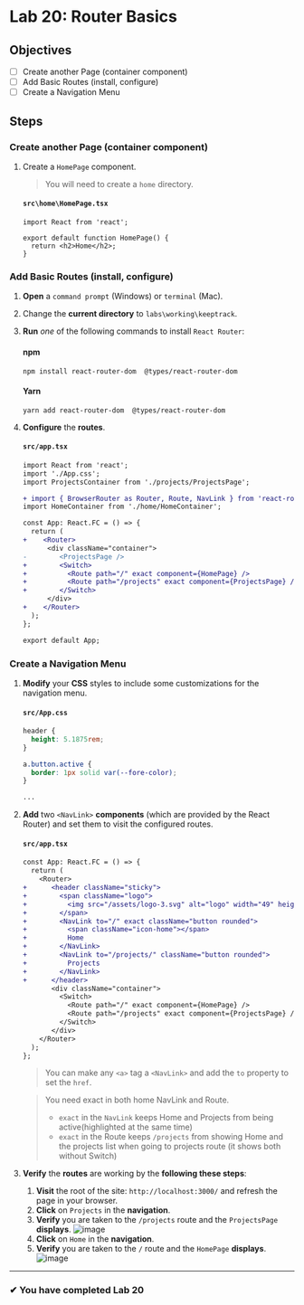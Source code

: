 # Lab 20: Router Basics

## Objectives

- [ ] Create another Page (container component)
- [ ] Add Basic Routes (install, configure)
- [ ] Create a Navigation Menu

## Steps

### Create another Page (container component)

1. Create a `HomePage` component.

   > You will need to create a `home` directory.

   #### `src\home\HomePage.tsx`

   ```tsx
   import React from 'react';

   export default function HomePage() {
     return <h2>Home</h2>;
   }
   ```

### Add Basic Routes (install, configure)

1. **Open** a `command prompt` (Windows) or `terminal` (Mac).
1. Change the **current directory** to `labs\working\keeptrack`.
1. **Run** _one_ of the following commands to install `React Router`:
   #### npm
   ```shell
   npm install react-router-dom  @types/react-router-dom
   ```
   #### Yarn
   ```shell
   yarn add react-router-dom  @types/react-router-dom
   ```
1. **Configure** the **routes**.

   #### `src/app.tsx`

   ```diff
   import React from 'react';
   import './App.css';
   import ProjectsContainer from './projects/ProjectsPage';

   + import { BrowserRouter as Router, Route, NavLink } from 'react-router-dom';
   import HomeContainer from './home/HomeContainer';

   const App: React.FC = () => {
     return (
   +    <Router>
         <div className="container">
   -        <ProjectsPage />
   +        <Switch>
   +          <Route path="/" exact component={HomePage} />
   +          <Route path="/projects" exact component={ProjectsPage} />
   +        </Switch>
         </div>
   +    </Router>
     );
   };

   export default App;
   ```

### Create a Navigation Menu

1. **Modify** your **CSS** styles to include some customizations for the navigation menu.

   #### `src/App.css`

   ```css
   header {
     height: 5.1875rem;
   }

   a.button.active {
     border: 1px solid var(--fore-color);
   }

   ...
   ```

2. **Add** two `<NavLink>` **components** (which are provided by the React Router) and set them to visit the configured routes.

   #### `src/app.tsx`

   ```diff
   const App: React.FC = () => {
     return (
       <Router>
   +      <header className="sticky">
   +        <span className="logo">
   +          <img src="/assets/logo-3.svg" alt="logo" width="49" height="99" />
   +        </span>
   +        <NavLink to="/" exact className="button rounded">
   +          <span className="icon-home"></span>
   +          Home
   +        </NavLink>
   +        <NavLink to="/projects/" className="button rounded">
   +          Projects
   +        </NavLink>
   +      </header>
          <div className="container">
            <Switch>
              <Route path="/" exact component={HomePage} />
              <Route path="/projects" exact component={ProjectsPage} />
            </Switch>
          </div>
       </Router>
     );
   };
   ```

   > You can make any `<a>` tag a `<NavLink>` and add the `to` property to set the `href`.

   > You need exact in both home NavLink and Route.
   >
   > - `exact` in the `NavLink` keeps Home and Projects from being active(highlighted at the same time)
   > - `exact` in the Route keeps `/projects` from showing Home and the projects list when going to projects route (it shows both without Switch)

3. **Verify** the **routes** are working by the **following these steps**:

   1. **Visit** the root of the site: `http://localhost:3000/` and refresh the page in your browser.
   2. **Click** on `Projects` in the **navigation**.
   3. **Verify** you are taken to the `/projects` route and the `ProjectsPage` **displays**.
      ![image](https://user-images.githubusercontent.com/1474579/65077261-9d46cd80-d968-11e9-92fd-e5e9689f694c.png)
   4. **Click** on `Home` in the **navigation**.
   5. **Verify** you are taken to the `/` route and the `HomePage` **displays**.
      ![image](https://user-images.githubusercontent.com/1474579/65077364-c9fae500-d968-11e9-8af5-4caeb20e1b5a.png)

---

### &#10004; You have completed Lab 20
